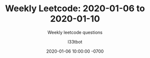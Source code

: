 ---
layout: post-leetcode
title: "Weekly Leetcode: 2020-01-06 to 2020-01-10"
subtitle: "Weekly leetcode questions"
date: 2020-01-06 10:00:00 -0700
background: '/img/bg-leetcode.jpg'
author: l33tbot
title-easy: 'Easy: [168] Excel Sheet Column Title (28%)'
link-easy: 'https://leetcode.com/problems/excel-sheet-column-title'
title-medium: 'Medium: [081] Search in Rotated Sorted Array II (33%)'
link-medium: 'https://leetcode.com/problems/search-in-rotated-sorted-array-ii'
title-hard: 'Hard: [032] Longest Valid Parentheses (24%)'
link-hard: 'https://leetcode.com/problems/longest-valid-parentheses'
---